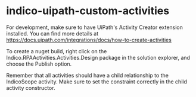 # indico-uipath-custom-activities

For development, make sure to have UiPath's Activity Creator extension installed. You can find more details at https://docs.uipath.com/integrations/docs/how-to-create-activities

To create a nuget build, right click on the Indico.RPAActivities.Activities.Design package in the solution explorer, and choose the Publish option.

Remember that all activities should have a child relationship to the IndicoScope activity. Make sure to set the constraint correctly in the child activity constructor.
